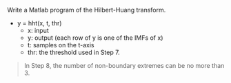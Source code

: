 Write a Matlab program of the Hilbert-Huang transform.

* y = hht(x, t, thr)
    * x: input
    * y: output (each row of y is one of the IMFs of x)
    * t: samples on the t-axis
    * thr: the threshold used in Step 7.

> In Step 8, the number of non-boundary extremes can be no more than 3. 

